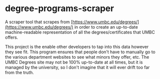 # degree-programs-scraper

A scraper tool that scrapes from [https://www.umbc.edu/degrees/](https://www.umbc.edu/degrees/) in order to create an up-to-date machine-readable representation of all the degrees/certificates that UMBC offers.

This project is the enable other developers to tap into this data however they see fit. This program ensures that people don't have to manually go to the various department websites to see what minors they offer, etc. The UMBC Degrees site may not be 100% up-to-date at all times, but it is managed by the university, so I don't imagine that it will ever drift too far from the truth.